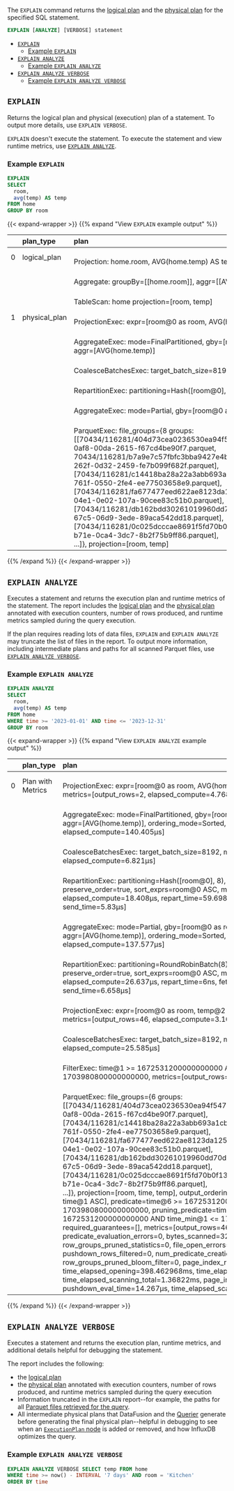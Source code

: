 The `EXPLAIN` command returns the [logical plan](/influxdb/version/reference/internals/query-plan/#logical-plan) and the [physical plan](/influxdb/version/reference/internals/query-plan/#physical-plan) for the
specified SQL statement.

```sql
EXPLAIN [ANALYZE] [VERBOSE] statement
```

- [`EXPLAIN`](#explain)
  - [Example `EXPLAIN`](#example-explain)
- [`EXPLAIN ANALYZE`](#explain-analyze)
  - [Example `EXPLAIN ANALYZE`](#example-explain-analyze)
- [`EXPLAIN ANALYZE VERBOSE`](#explain-analyze-verbose)
  - [Example `EXPLAIN ANALYZE VERBOSE`](#example-explain-analyze-verbose)

## `EXPLAIN`

Returns the logical plan and physical (execution) plan of a statement.
To output more details, use `EXPLAIN VERBOSE`.

`EXPLAIN` doesn't execute the statement.
To execute the statement and view runtime metrics, use [`EXPLAIN ANALYZE`](#explain-analyze).

### Example `EXPLAIN`

```sql
EXPLAIN
SELECT
  room,
  avg(temp) AS temp
FROM home
GROUP BY room
```

{{< expand-wrapper >}}
{{% expand "View `EXPLAIN` example output" %}}

|    | plan_type     | plan                                                                                                                                                                                                                                                                                                                                                                                                                                                                                                                                                                                                                                                                                                                                                                                                                                                            |
|---:|:--------------|:----------------------------------------------------------------------------------------------------------------------------------------------------------------------------------------------------------------------------------------------------------------------------------------------------------------------------------------------------------------------------------------------------------------------------------------------------------------------------------------------------------------------------------------------------------------------------------------------------------------------------------------------------------------------------------------------------------------------------------------------------------------------------------------------------------------------------------------------------------------|
|  0 | logical_plan  |<span style="white-space:pre-wrap;"> Projection: home.room, AVG(home.temp) AS temp                                                                                                                                                                                                                                                                                                                                                                                                                                                                                                                                                                                                                                                                                                                                                                                                                   </span>|
|    |               |<span style="white-space:pre-wrap;">   Aggregate: groupBy=[[home.room]], aggr=[[AVG(home.temp)]]                                                                                                                                                                                                                                                                                                                                                                                                                                                                                                                                                                                                                                                                                                                                                                                                     </span>|
|    |               |<span style="white-space:pre-wrap;">     TableScan: home projection=[room, temp]                                                                                                                                                                                                                                                                                                                                                                                                                                                                                                                                                                                                                                                                                                                                                                                                                     </span>|
|  1 | physical_plan |<span style="white-space:pre-wrap;"> ProjectionExec: expr=[room@0 as room, AVG(home.temp)@1 as temp]                                                                                                                                                                                                                                                                                                                                                                                                                                                                                                                                                                                                                                                                                                                                                                                                 </span>|
|    |               |<span style="white-space:pre-wrap;">   AggregateExec: mode=FinalPartitioned, gby=[room@0 as room], aggr=[AVG(home.temp)]                                                                                                                                                                                                                                                                                                                                                                                                                                                                                                                                                                                                                                                                                                                                                                             </span>|
|    |               |<span style="white-space:pre-wrap;">     CoalesceBatchesExec: target_batch_size=8192                                                                                                                                                                                                                                                                                                                                                                                                                                                                                                                                                                                                                                                                                                                                                                                                                 </span>|
|    |               |<span style="white-space:pre-wrap;">       RepartitionExec: partitioning=Hash([room@0], 8), input_partitions=8                                                                                                                                                                                                                                                                                                                                                                                                                                                                                                                                                                                                                                                                                                                                                                                       </span>|
|    |               |<span style="white-space:pre-wrap;">         AggregateExec: mode=Partial, gby=[room@0 as room], aggr=[AVG(home.temp)]                                                                                                                                                                                                                                                                                                                                                                                                                                                                                                                                                                                                                                                                                                                                                                                </span>|
|    |               |<span style="white-space:pre-wrap;">           ParquetExec: file_groups={8 groups: [[70434/116281/404d73cea0236530ea94f5470701eb814a8f0565c0e4bef5a2d2e33dfbfc3567/1be334e8-0af8-00da-2615-f67cd4be90f7.parquet, 70434/116281/b7a9e7c57fbfc3bba9427e4b3e35c89e001e2e618b0c7eb9feb4d50a3932f4db/d29370d4-262f-0d32-2459-fe7b099f682f.parquet], [70434/116281/c14418ba28a22a3abb693a1cb326a63b62dc611aec58c9bed438fdafd3bc5882/8b29ae98-761f-0550-2fe4-ee77503658e9.parquet], [70434/116281/fa677477eed622ae8123da1251aa7c351f801e2ee2f0bc28c0fe3002a30b3563/65bb4dc3-04e1-0e02-107a-90cee83c51b0.parquet], [70434/116281/db162bdd30261019960dd70da182e6ebd270284569ecfb5deffea7e65baa0df9/2505e079-67c5-06d9-3ede-89aca542dd18.parquet], [70434/116281/0c025dcccae8691f5fd70b0f131eea4ca6fafb95a02f90a3dc7bb015efd3ab4f/3f3e44c3-b71e-0ca4-3dc7-8b2f75b9ff86.parquet], ...]}, projection=[room, temp] </span>|

{{% /expand %}}
{{< /expand-wrapper >}}

## `EXPLAIN ANALYZE`

Executes a statement and returns the execution plan and runtime metrics of the statement.
The report includes the [logical plan](/influxdb/version/reference/internals/query-plan/#logical-plan) and the [physical plan](/influxdb/version/reference/internals/query-plan/#physical-plan) annotated with execution counters, number of rows produced, and runtime metrics sampled during the query execution.

If the plan requires reading lots of data files, `EXPLAIN` and `EXPLAIN ANALYZE` may truncate the list of files in the report.
To output more information, including intermediate plans and paths for all scanned Parquet files, use [`EXPLAIN ANALYZE VERBOSE`](#explain-analyze-verbose).

### Example `EXPLAIN ANALYZE`

```sql
EXPLAIN ANALYZE
SELECT
  room,
  avg(temp) AS temp
FROM home
WHERE time >= '2023-01-01' AND time <= '2023-12-31'
GROUP BY room
```

{{< expand-wrapper >}}
{{% expand "View `EXPLAIN ANALYZE` example output" %}}

|    | plan_type         | plan                                                                                                                                                                                                                                                                                                                                                                                                                                                                                                                                                                                                                                                                                                                                                                                                                                                                                                                                                                                                                                                                                                                                                                                                                                                                                                                                                                                                                                                                                                               |
|---:|:------------------|:-------------------------------------------------------------------------------------------------------------------------------------------------------------------------------------------------------------------------------------------------------------------------------------------------------------------------------------------------------------------------------------------------------------------------------------------------------------------------------------------------------------------------------------------------------------------------------------------------------------------------------------------------------------------------------------------------------------------------------------------------------------------------------------------------------------------------------------------------------------------------------------------------------------------------------------------------------------------------------------------------------------------------------------------------------------------------------------------------------------------------------------------------------------------------------------------------------------------------------------------------------------------------------------------------------------------------------------------------------------------------------------------------------------------------------------------------------------------------------------------------------------------|
|  0 | Plan with Metrics |<span style="white-space:pre-wrap;"> ProjectionExec: expr=[room@0 as room, AVG(home.temp)@1 as temp], metrics=[output_rows=2, elapsed_compute=4.768µs]                                                                                                                                                                                                                                                                                                                                                                                                                                                                                                                                                                                                                                                                                                                                                                                                                                                                                                                                                                                                                                                                                                                                                                                                                                                                                                                                                                                                  </span>|
|    |                   |<span style="white-space:pre-wrap;">   AggregateExec: mode=FinalPartitioned, gby=[room@0 as room], aggr=[AVG(home.temp)], ordering_mode=Sorted, metrics=[output_rows=2, elapsed_compute=140.405µs]                                                                                                                                                                                                                                                                                                                                                                                                                                                                                                                                                                                                                                                                                                                                                                                                                                                                                                                                                                                                                                                                                                                                                                                                                                                                                                                                                      </span>|
|    |                   |<span style="white-space:pre-wrap;">     CoalesceBatchesExec: target_batch_size=8192, metrics=[output_rows=2, elapsed_compute=6.821µs]                                                                                                                                                                                                                                                                                                                                                                                                                                                                                                                                                                                                                                                                                                                                                                                                                                                                                                                                                                                                                                                                                                                                                                                                                                                                                                                                                                                                                  </span>|
|    |                   |<span style="white-space:pre-wrap;">       RepartitionExec: partitioning=Hash([room@0], 8), input_partitions=8, preserve_order=true, sort_exprs=room@0 ASC, metrics=[output_rows=2, elapsed_compute=18.408µs, repart_time=59.698µs, fetch_time=1.057882762s, send_time=5.83µs]                                                                                                                                                                                                                                                                                                                                                                                                                                                                                                                                                                                                                                                                                                                                                                                                                                                                                                                                                                                                                                                                                                                                                                                                                                                                          </span>|
|    |                   |<span style="white-space:pre-wrap;">         AggregateExec: mode=Partial, gby=[room@0 as room], aggr=[AVG(home.temp)], ordering_mode=Sorted, metrics=[output_rows=2, elapsed_compute=137.577µs]                                                                                                                                                                                                                                                                                                                                                                                                                                                                                                                                                                                                                                                                                                                                                                                                                                                                                                                                                                                                                                                                                                                                                                                                                                                                                                                                                         </span>|
|    |                   |<span style="white-space:pre-wrap;">           RepartitionExec: partitioning=RoundRobinBatch(8), input_partitions=6, preserve_order=true, sort_exprs=room@0 ASC, metrics=[output_rows=46, elapsed_compute=26.637µs, repart_time=6ns, fetch_time=399.971411ms, send_time=6.658µs]                                                                                                                                                                                                                                                                                                                                                                                                                                                                                                                                                                                                                                                                                                                                                                                                                                                                                                                                                                                                                                                                                                                                                                                                                                                                        </span>|
|    |                   |<span style="white-space:pre-wrap;">             ProjectionExec: expr=[room@0 as room, temp@2 as temp], metrics=[output_rows=46, elapsed_compute=3.102µs]                                                                                                                                                                                                                                                                                                                                                                                                                                                                                                                                                                                                                                                                                                                                                                                                                                                                                                                                                                                                                                                                                                                                                                                                                                                                                                                                                                                               </span>|
|    |                   |<span style="white-space:pre-wrap;">               CoalesceBatchesExec: target_batch_size=8192, metrics=[output_rows=46, elapsed_compute=25.585µs]                                                                                                                                                                                                                                                                                                                                                                                                                                                                                                                                                                                                                                                                                                                                                                                                                                                                                                                                                                                                                                                                                                                                                                                                                                                                                                                                                                                                      </span>|
|    |                   |<span style="white-space:pre-wrap;">                 FilterExec: time@1 >= 1672531200000000000 AND time@1 <= 1703980800000000000, metrics=[output_rows=46, elapsed_compute=26.51µs]                                                                                                                                                                                                                                                                                                                                                                                                                                                                                                                                                                                                                                                                                                                                                                                                                                                                                                                                                                                                                                                                                                                                                                                                                                                                                                                                                                     </span>|
|    |                   |<span style="white-space:pre-wrap;">                   ParquetExec: file_groups={6 groups: [[70434/116281/404d73cea0236530ea94f5470701eb814a8f0565c0e4bef5a2d2e33dfbfc3567/1be334e8-0af8-00da-2615-f67cd4be90f7.parquet], [70434/116281/c14418ba28a22a3abb693a1cb326a63b62dc611aec58c9bed438fdafd3bc5882/8b29ae98-761f-0550-2fe4-ee77503658e9.parquet], [70434/116281/fa677477eed622ae8123da1251aa7c351f801e2ee2f0bc28c0fe3002a30b3563/65bb4dc3-04e1-0e02-107a-90cee83c51b0.parquet], [70434/116281/db162bdd30261019960dd70da182e6ebd270284569ecfb5deffea7e65baa0df9/2505e079-67c5-06d9-3ede-89aca542dd18.parquet], [70434/116281/0c025dcccae8691f5fd70b0f131eea4ca6fafb95a02f90a3dc7bb015efd3ab4f/3f3e44c3-b71e-0ca4-3dc7-8b2f75b9ff86.parquet], ...]}, projection=[room, time, temp], output_ordering=[room@0 ASC, time@1 ASC], predicate=time@6 >= 1672531200000000000 AND time@6 <= 1703980800000000000, pruning_predicate=time_max@0 >= 1672531200000000000 AND time_min@1 <= 1703980800000000000, required_guarantees=[], metrics=[output_rows=46, elapsed_compute=6ns, predicate_evaluation_errors=0, bytes_scanned=3279, row_groups_pruned_statistics=0, file_open_errors=0, file_scan_errors=0, pushdown_rows_filtered=0, num_predicate_creation_errors=0, row_groups_pruned_bloom_filter=0, page_index_rows_filtered=0, time_elapsed_opening=398.462968ms, time_elapsed_processing=1.626106ms, time_elapsed_scanning_total=1.36822ms, page_index_eval_time=33.474µs, pushdown_eval_time=14.267µs, time_elapsed_scanning_until_data=1.27694ms] </span>|

{{% /expand %}}
{{< /expand-wrapper >}}

## `EXPLAIN ANALYZE VERBOSE`

Executes a statement and returns the execution plan, runtime metrics, and additional details helpful for debugging the statement.

The report includes the following:

- the [logical plan](/influxdb/version/reference/internals/query-plan/#logical-plan)
- the [physical plan](/influxdb/version/reference/internals/query-plan/#physical-plan) annotated with execution counters, number of rows produced, and runtime metrics sampled during the query execution
- Information truncated in the `EXPLAIN` report--for example, the paths for all [Parquet files retrieved for the query](/influxdb/version/reference/internals/query-plan/#file_groups).
- All intermediate physical plans that DataFusion and the [Querier](/influxdb/version/reference/internals/storage-engine/#querier) generate before generating the final physical plan--helpful in debugging to see when an [`ExecutionPlan` node](/influxdb/version/reference/internals/query-plan/#executionplan-nodes) is added or removed, and how InfluxDB optimizes the query.

### Example `EXPLAIN ANALYZE VERBOSE`

```SQL
EXPLAIN ANALYZE VERBOSE SELECT temp FROM home
WHERE time >= now() - INTERVAL '7 days' AND room = 'Kitchen'
ORDER BY time
```
